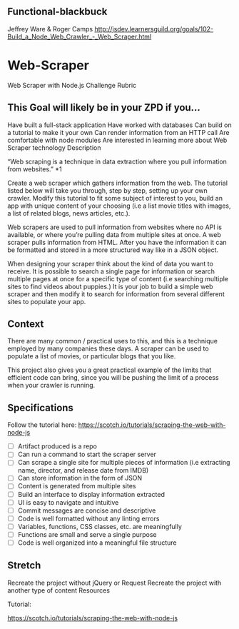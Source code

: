 ## Functional-blackbuck
Jeffrey Ware & Roger Camps
http://jsdev.learnersguild.org/goals/102-Build_a_Node_Web_Crawler_-_Web_Scraper.html

# Web-Scraper
Web Scraper with Node.js
Challenge Rubric

## This Goal will likely be in your ZPD if you…

Have built a full-stack application
Have worked with databases
Can build on a tutorial to make it your own
Can render information from an HTTP call
Are comfortable with node modules
Are interested in learning more about Web Scraper technology
Description

“Web scraping is a technique in data extraction where you pull information from websites.” *1

Create a web scraper which gathers information from the web. The tutorial listed below will take you through, step by step, setting up your own crawler. Modify this tutorial to fit some subject of interest to you, build an app with unique content of your choosing (i.e a list movie titles with images, a list of related blogs, news articles, etc.).

Web scrapers are used to pull information from websites where no API is available, or where you’re pulling data from multiple sites at once. A web scraper pulls information from HTML. After you have the information it can be formatted and stored in a more structured way like in a JSON object.

When designing your scraper think about the kind of data you want to receive. It is possible to search a single page for information or search multiple pages at once for a specific type of content (i.e searching multiple sites to find videos about puppies.) It is your job to build a simple web scraper and then modify it to search for information from several different sites to populate your app.

## Context

There are many common / practical uses to this, and this is a technique employed by many companies these days. A scraper can be used to populate a list of movies, or particular blogs that you like.

This project also gives you a great practical example of the limits that efficient code can bring, since you will be pushing the limit of a process when your crawler is running.

## Specifications

Follow the tutorial here: https://scotch.io/tutorials/scraping-the-web-with-node-js

 - [ ] Artifact produced is a repo
  - [ ] Can run a command to start the scraper server
  - [ ] Can scrape a single site for multiple pieces of information (i.e extracting name, director, and release date from IMDB)
 - [ ] Can store information in the form of JSON
 - [ ] Content is generated from multiple sites
  - [ ] Build an interface to display information extracted
  - [ ] UI is easy to navigate and intuitive
  - [ ] Commit messages are concise and descriptive
  - [ ] Code is well formatted without any linting errors
  - [ ] Variables, functions, CSS classes, etc. are meaningfully
  - [ ] Functions are small and serve a single purpose
  - [ ] Code is well organized into a meaningful file structure
## Stretch

 Recreate the project without jQuery or Request
 Recreate the project with another type of content
Resources

Tutorial:

https://scotch.io/tutorials/scraping-the-web-with-node-js
